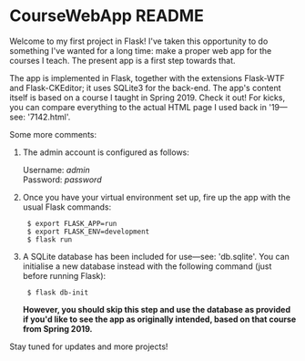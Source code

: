 # CourseWebApp README

Welcome to my first project in Flask!  I've taken this opportunity to do something I've wanted for a long time: make a proper web app for the courses I teach.  The present app is a first step towards that.

The app is implemented in Flask, together with the extensions Flask-WTF and Flask-CKEditor; it uses SQLite3 for the back-end.  The app's content itself is based on a course I taught in Spring 2019.  Check it out!  For kicks, you can compare everything to the actual HTML page I used back in '19—see: '7142.html'.

Some more comments:

  1) The admin account is configured as follows:
  
        Username: *admin*  
        Password: *password*
  
  2) Once you have your virtual environment set up, fire up the app with the usual Flask commands:
  
          $ export FLASK_APP=run
          $ export FLASK_ENV=development
          $ flask run
          
  3) A SQLite database has been included for use—see: 'db.sqlite'.  You can initialise a new database instead with the following command (just before running Flask):
  
          $ flask db-init
          
      **However, you should skip this step and use the database as provided if you'd like to see the app as originally intended, based on that course from Spring 2019.**
  
Stay tuned for updates and more projects!
